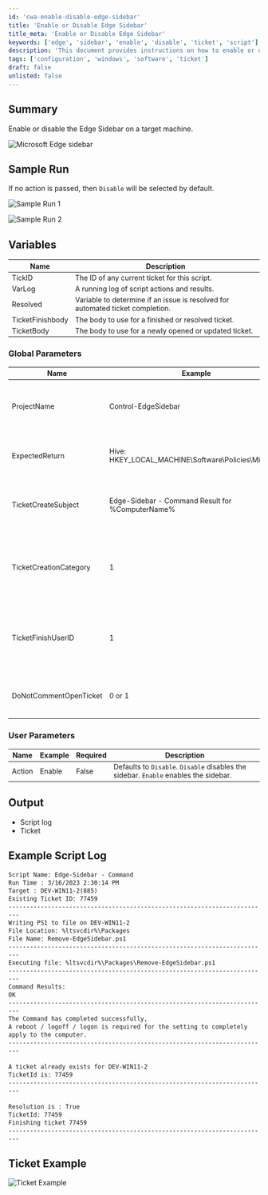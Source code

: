```yaml
---
id: 'cwa-enable-disable-edge-sidebar'
title: 'Enable or Disable Edge Sidebar'
title_meta: 'Enable or Disable Edge Sidebar'
keywords: ['edge', 'sidebar', 'enable', 'disable', 'ticket', 'script']
description: 'This document provides instructions on how to enable or disable the Edge Sidebar on a target machine, including sample runs, variables, and output details.'
tags: ['configuration', 'windows', 'software', 'ticket']
draft: false
unlisted: false
---
```

## Summary

Enable or disable the Edge Sidebar on a target machine.

![Microsoft Edge sidebar](..\..\..\static\img\Edge-Sidebar---EnableDisable\image_1.png)

## Sample Run

If no action is passed, then `Disable` will be selected by default.

![Sample Run 1](..\..\..\static\img\Edge-Sidebar---EnableDisable\image_2.png)

![Sample Run 2](..\..\..\static\img\Edge-Sidebar---EnableDisable\image_3.png)

## Variables

| Name               | Description                                                                 |
|--------------------|-----------------------------------------------------------------------------|
| TickID             | The ID of any current ticket for this script.                              |
| VarLog             | A running log of script actions and results.                               |
| Resolved           | Variable to determine if an issue is resolved for automated ticket completion. |
| TicketFinishbody   | The body to use for a finished or resolved ticket.                         |
| TicketBody         | The body to use for a newly opened or updated ticket.                      |

### Global Parameters

| Name                     | Example                                        | Required | Description                                                                                          |
|--------------------------|------------------------------------------------|----------|------------------------------------------------------------------------------------------------------|
| ProjectName              | Control-EdgeSidebar                           | True     | Designates the name of the created ps1 file to be called by the script.                            |
| ExpectedReturn           | Hive: HKEY_LOCAL_MACHINE\Software\Policies\Microsoft | True     | Designates the expected return of the ps1 file.                                                    |
| TicketCreateSubject      | Edge-Sidebar - Command Result for %ComputerName% | True     | Designates the desired subject line for a ticket created by this script.                            |
| TicketCreationCategory    | 1                                            | True     | Designates the desired ticket creation category for a ticket created by this script.                |
| TicketFinishUserID      | 1                                            | True     | Designates the desired userId for finishing or commenting a ticket created by this script.          |
| DoNotCommentOpenTicket   | 0 or 1                                      | True     | Toggles commenting open tickets on recurrent failures.                                              |

### User Parameters

| Name    | Example | Required | Description                                                                                     |
|---------|---------|----------|-------------------------------------------------------------------------------------------------|
| Action  | Enable  | False    | Defaults to `Disable`. `Disable` disables the sidebar. `Enable` enables the sidebar.          |

## Output

- Script log
- Ticket

## Example Script Log

```
Script Name: Edge-Sidebar - Command
Run Time : 3/16/2023 2:30:14 PM
Target : DEV-WIN11-2(885)
Existing Ticket ID: 77459
-------------------------------------------------------------------------
Writing PS1 to file on DEV-WIN11-2 
File Location: %ltsvcdir%\Packages
File Name: Remove-EdgeSidebar.ps1
-------------------------------------------------------------------------
Executing file: %ltsvcdir%\Packages\Remove-EdgeSidebar.ps1
-------------------------------------------------------------------------
Command Results: 
OK
-------------------------------------------------------------------------
The Command has completed successfully,
A reboot / logoff / logon is required for the setting to completely apply to the computer.
-------------------------------------------------------------------------

A ticket already exists for DEV-WIN11-2
TicketId is: 77459
-------------------------------------------------------------------------

Resolution is : True
TicketId: 77459
Finishing ticket 77459
-------------------------------------------------------------------------
```

## Ticket Example

![Ticket Example](..\..\..\static\img\Edge-Sidebar---EnableDisable\image_4.png)



